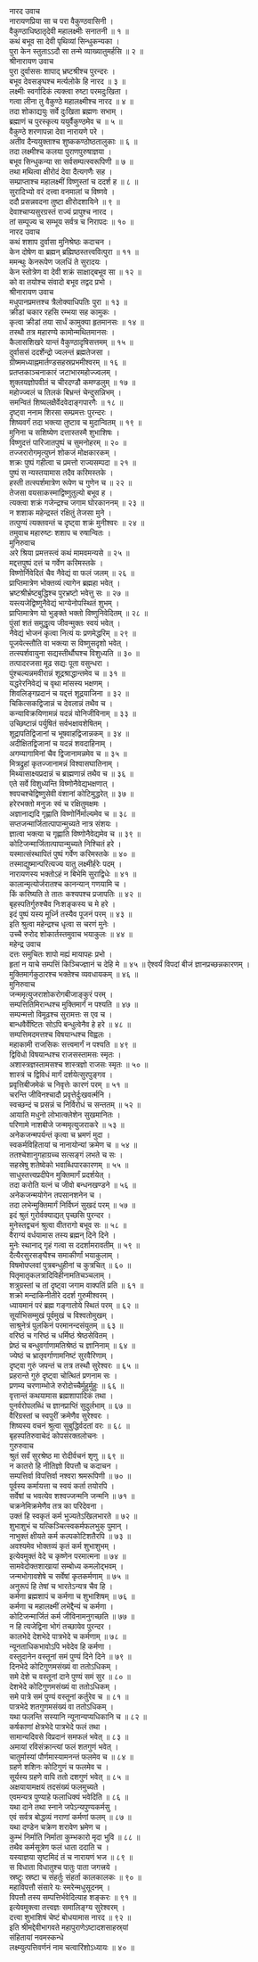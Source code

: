 नारद उवाच  
नारायणप्रिया सा च परा वैकुण्ठवासिनी ।  
वैकुण्ठाधिष्ठातृदेवी महालक्ष्मीः सनातनी ॥ १ ॥  
कथं बभूव सा देवी पृथिव्यां सिन्धुकन्यका ।  
पुरा केन स्तुताऽऽदौ सा तन्मे व्याख्यातुमर्हसि ॥ २ ॥  
श्रीनारायण उवाच  
पुरा दुर्वाससः शापाद्‌ भ्रष्टश्रीश्च पुरन्दरः ।  
बभूव देवसङ्‌घश्च मर्त्यलोके हि नारद ॥ ३ ॥  
लक्ष्मीः स्वर्गादिकं त्यक्त्वा रुष्टा परमदुःखिता ।  
गत्वा लीना तु वैकुण्ठे महालक्ष्मीश्च नारद ॥ ४ ॥  
तदा शोकाद्ययुः सर्वे दुःखिता ब्रह्मणः सभाम् ।  
ब्रह्माणं च पुरस्कृत्य ययुर्वैकुण्ठमेव च ॥ ५ ॥  
वैकुण्ठे शरणापन्ना देवा नारायणे परे ।  
अतीव दैन्ययुक्ताश्च शुष्ककण्ठोष्ठतालुकाः ॥ ६ ॥  
तदा लक्ष्मीश्च कलया पुराणपुरुषाज्ञया ।  
बभूव सिन्धुकन्या सा सर्वसम्पत्स्वरूपिणी ॥ ७ ॥  
तथा मथित्वा क्षीरोदं देवा दैत्यगणैः सह ।  
सम्प्राप्ताश्च महालक्ष्मीं विष्णुस्तां च ददर्श ह ॥ ८ ॥  
सुरादिभ्यो वरं दत्त्वा वनमालां च विष्णवे ।  
ददौ प्रसन्नवदना तुष्टा क्षीरोदशायिने ॥ ९ ॥  
देवाश्चाप्यसुरग्रस्तं राज्यं प्रापुश्च नारद ।  
तां सम्पूज्य च सम्भूय सर्वत्र च निरापदः ॥ १० ॥  
नारद उवाच  
कथं शशाप दुर्वासा मुनिश्रेष्ठः कदाचन ।  
केन दोषेण वा ब्रह्मन् ब्रह्मिष्ठस्तत्त्ववित्पुरा ॥ ११ ॥  
ममन्थुः केनरूपेण जलधिं ते सुरादयः ।  
केन स्तोत्रेण वा देवी शक्रं साक्षाद्‌बभूव सा ॥ १२ ॥  
को वा तयोश्च संवादो बभूव तद्वद प्रभो ।  
श्रीनारायण उवाच  
मधुपानप्रमत्तश्च त्रैलोक्याधिपतिः पुरा ॥ १३ ॥  
क्रीडां चकार रहसि रम्भया सह कामुकः ।  
कृत्वा क्रीडां तया सार्धं कामुक्या हृतमानसः ॥ १४ ॥  
तस्थौ तत्र महारण्ये कामोन्मथितमानसः ।  
कैलासशिखरे यान्तं वैकुण्ठादृषिसत्तमम् ॥ १५ ॥  
दुर्वाससं ददर्शेन्द्रो ज्वलन्तं ब्रह्मतेजसा ।  
ग्रीष्ममध्याह्नमार्तण्डसहस्रप्रभमीश्वरम् ॥ १६ ॥  
प्रतप्तकाञ्चनाकारं जटाभारमहोज्ज्वलम् ।  
शुक्लयज्ञोपवीतं च चीरदण्डौ कमण्डलुम् ॥ १७ ॥  
महोज्ज्वलं च तिलकं बिभ्रन्तं चेन्दुसन्निभम् ।  
समन्वितं शिष्यलक्षैर्वेदवेदाङ्‌गपारगैः ॥ १८ ॥  
दृष्ट्वा ननाम शिरसा सम्प्रमत्तः पुरन्दरः ।  
शिष्यवर्गं तदा भक्त्या तुष्टाव च मुदान्वितम् ॥ १९ ॥  
मुनिना च सशिष्येण दत्तास्तस्मै शुभाशिषः ।  
विष्णुदत्तं पारिजातपुष्पं च सुमनोहरम् ॥ २० ॥  
तज्जरारोगमृत्युघ्नं शोकजं मोक्षकारकम् ।  
शक्रः पुष्पं गहीत्वा च प्रमत्तो राज्यसम्पदा ॥ २१ ॥  
पुष्पं स न्यस्तयामास तदैव करिमस्तके ।  
हस्ती तत्स्पर्शमात्रेण रूपेण च गुणेन च ॥ २२ ॥  
तेजसा वयसाकस्माद्विष्णुतुल्यो बभूव ह ।  
त्यक्त्वा शक्रं गजेन्द्रश्च जगाम घोरकाननम् ॥ २३ ॥  
न शशाक महेन्द्रस्तं रक्षितुं तेजसा मुने ।  
तत्पुण्यं त्यक्तवन्तं च दृष्ट्वा शक्रं मुनीश्वरः ॥ २४ ॥  
तमुवाच महारुष्टः शशाप च रुषान्वितः ।  
मुनिरुवाच  
अरे श्रिया प्रमत्तस्त्वं कथं मामवमन्यसे ॥ २५ ॥  
मद्दत्तपुष्पं दत्तं च गर्वेण करिमस्तके ।  
विष्णोर्निवेदितं चैव नैवेद्यं वा फलं जलम् ॥ २६ ॥  
प्राप्तिमात्रेण भोक्तव्यं त्यागेन ब्रह्महा भवेत् ।  
भ्रष्टश्रीर्भ्रष्टबुद्धिश्च पुरभ्रष्टो भवेत्तु सः ॥ २७ ॥  
यस्त्यजेद्विष्णुनैवेद्यं भाग्येनोपस्थितं शुभम् ।  
प्राप्तिमात्रेण यो भुङ्‌क्ते भक्तो विष्णुनिवेदितम् ॥ २८ ॥  
पुंसां शतं समुद्धृत्य जीवन्मुक्तः स्वयं भवेत् ।  
नैवेद्यं भोजनं कृत्वा नित्यं यः प्रणमेद्धरिम् ॥ २९ ॥  
पूजयेत्स्तौति वा भक्त्या स विष्णुसदृशो भवेत् ।  
तत्स्पर्शवायुना सद्यस्तीर्थौघश्च विशुध्यति ॥ ३० ॥  
तत्पादरजसा मूढ सद्यः पूता वसुन्धरा ।  
पुंश्चल्यन्नमवीरान्नं शूद्रश्राद्धान्तमेव च ॥ ३१ ॥  
यद्धरेरनिवेद्यं च वृथा मांसस्य भक्षणम् ।  
शिवलिङ्‌गप्रदानं च यद्दत्तं शूद्रयाजिना ॥ ३२ ॥  
चिकित्सकद्विजान्नं च देवलान्नं तथैव च ।  
कन्याविक्रयिणामन्नं यदन्नं योनिजीविनाम् ॥ ३३ ॥  
उच्छिष्टान्नं पर्युषितं सर्वभक्षावशेषितम् ।  
शूद्रापतिद्विजानां च भूषवाहद्विजान्नकम् ॥ ३४ ॥  
अदीक्षितद्विजानां च यदन्नं शवदाहिनाम् ।  
अगम्यागामिनां चैव द्विजानामन्नमेव च ॥ ३५ ॥  
मित्रद्रुहां कृतज्जानामन्नं विश्वासघातिनाम् ।  
मिथ्यासाक्ष्यप्रदान्नं च ब्राह्मणान्नं तथैव च ॥ ३६ ॥  
एते सर्वे विशुध्यन्ति विष्णोनैवेद्यभक्षणात् ।  
श्वपचश्चेद्विष्णुसेवी वंशानां कोटिमुद्धरेत् ॥ ३७ ॥  
हरेरभक्तो मनुजः स्वं च रक्षितुमक्षमः ।  
अज्ञानाद्यदि गृह्णाति विष्णोर्निर्माल्यमेव च ॥ ३८ ॥  
सप्तजन्मार्जितात्पापान्मुच्यते नात्र संशयः ।  
ज्ञात्वा भक्त्या च गृह्णाति विष्णोनैवेद्यमेव च ॥ ३९ ॥  
कोटिजन्मार्जितात्पापान्मुच्यते निश्चितं हरे ।  
यस्मात्संस्थापितं पुष्पं गर्वेण करिमस्तके ॥ ४० ॥  
तस्माद्युष्मान्परित्यज्य यातु लक्ष्मीर्हरेः पदम् ।  
नारायणस्य भक्तोऽहं न बिभेमि सुराद्विधेः ॥ ४१ ॥  
कालान्मृत्योर्जरातश्च कानन्यान् गणयामि च ।  
किं करिष्यति ते तातः कश्यपश्च प्रजापतिः ॥ ४२ ॥  
बृहस्पतिर्गुरुश्चैव निःशङ्‌कस्य च मे हरे ।  
इदं पुष्पं यस्य मूर्ध्नि तस्यैव पूजनं परम् ॥ ४३ ॥  
इति श्रुत्वा महेन्द्रश्च धृत्वा स चरणं मुनेः ।  
उच्चै रुरोद शोकार्तस्तमुवाच भयाकुलः ॥ ४४ ॥  
महेन्द्र उवाच  
दत्तः समुचितः शापो मह्यं मायापहः प्रभो ।  
हृतां न याचे सम्पत्तिं किञ्चिज्ज्ञानं च देहि मे ॥ ४५ ॥
ऐश्वर्यं विपदां बीजं ज्ञानप्रच्छन्नकारणम् ।  
मुक्तिमार्गकुठारश्च भक्तेश्च व्यवधायकम् ॥ ४६ ॥  
मुनिरुवाच  
जन्ममृत्युजराशोकरोगबीजाङ्‌कुरं परम् ।  
सम्पत्तितिमिरान्धश्च मुक्तिमार्गं न पश्यति ॥ ४७ ॥  
सम्पन्मत्तो विमूढश्च सुरामत्तः स एव च ।  
बान्धवैर्वेष्टितः सोऽपि बन्धुत्वेनैव हे हरे ॥ ४८ ॥  
सम्पत्तिमदमत्तश्च विषयान्धश्च विह्वलः ।  
महाकामी राजसिकः सत्त्वमार्गं न पश्यति ॥ ४९ ॥  
द्विविधो विषयान्धश्च राजसस्तामसः स्मृतः ।  
अशास्त्रज्ञस्तामसश्च शास्त्रज्ञो राजसः स्मृतः ॥ ५० ॥  
शास्त्रं च द्विविधं मार्गं दर्शयेत्सुरपुङ्‌गव ।  
प्रवृत्तिबीजमेकं च निवृत्तेः कारणं परम् ॥ ५१ ॥  
चरन्ति जीविनश्चादौ प्रवृत्तेर्दुःखवर्त्मनि ।  
स्वच्छन्दं च प्रसन्नं च निर्विरोधं च सन्ततम् ॥ ५२ ॥  
आयाति मधुनो लोभात्क्लेशेन सुखमानितः ।  
परिणामे नाशबीजे जन्ममृत्युजराकरे ॥ ५३ ॥  
अनेकजन्मपर्यन्तं कृत्वा च भ्रमणं मुदा ।  
स्वकर्मविहितायां च नानायोन्यां क्रमेण च ॥ ५४ ॥  
ततश्चेशानुगहाग्रच्च सत्सङ्‌गं लभते च सः ।  
सहस्रेषु शतेष्वेको भवाब्धिपारकारणम् ॥ ५५ ॥  
साधुस्तत्त्वप्रदीपेन मुक्तिमार्गं प्रदर्शयेत् ।  
तदा करोति यत्नं च जीवो बन्धनखण्डने ॥ ५६ ॥  
अनेकजन्मयोगेन तपसानशनेन च ।  
तदा लभेन्मुक्तिमार्गं निर्विघ्नं सुखदं परम् ॥ ५७ ॥  
इदं श्रुतं गुरोर्वक्याद्यत् पृच्छसि पुरन्दर ।  
मुनेस्तद्वचनं श्रुत्वा वीतरागो बभूव सः ॥ ५८ ॥  
वैराग्यं वर्धयामास तस्य ब्रह्मन् दिने दिने ।  
मुनेः स्थानाद्‌ गृहं गत्वा स ददर्शामरावतीम् ॥ ५९ ॥  
दैत्यैरसुरसङ्‌घैश्च समाकीर्णां भयाकुलाम् ।  
विषमोपप्लवां पुत्रबन्धुहीनां च कुत्रचित् ॥ ६० ॥  
पितृमातृकलत्रादिविहीनामतिचञ्चलाम् ।  
शत्रुग्रस्तां च तां दृष्ट्वा जगाम वाक्पतिं प्रति ॥ ६१ ॥  
शक्रो मन्दाकिनीतीरे ददर्श गुरुमीश्वरम् ।  
ध्यायमानं परं ब्रह्म गङ्‌गातोये स्थितं परम् ॥ ६२ ॥  
सूर्याभिसम्मुखं पूर्वमुखं च विश्वतोमुखम् ।  
साश्रुनेत्रं पुलकिनं परमानन्दसंयुतम् ॥ ६३ ॥  
वरिष्ठं च गरिष्ठं च धर्मिष्ठं श्रेष्ठसेवितम् ।  
प्रेष्ठं च बन्धुवर्गाणामतिश्रेष्ठं च ज्ञानिनाम् ॥ ६४ ॥  
ज्येष्ठं च भ्रातृवर्गाणामनिष्टं सुरवैरिणाम् ।  
दृष्ट्वा गुरुं जपन्तं च तत्र तस्थौ सुरेश्वरः ॥ ६५ ॥  
प्रहरान्ते गुरुं दृष्ट्वा चोत्थितं प्रणनाम सः ।  
प्रणम्य चरणाम्भोजे रुरोदोच्चैर्मुहुर्मुहुः ॥ ६६ ॥  
वृत्तान्तं कथयामास ब्रह्मशापादिकं तथा ।  
पुनर्वरोपलब्धिं च ज्ञानप्राप्तिं सुदुर्लभाम् ॥ ६७ ॥  
वैरिग्रस्तां च स्वपुरीं क्रमेणैव सुरेश्वरः ।  
शिष्यस्य वचनं श्रुत्वा सुबुद्धिर्वदतां वरः ॥ ६८ ॥  
बृहस्पतिरुवाचेदं कोपसंरक्तलोचनः ।  
गुरुरुवाच  
श्रुतं सर्वं सुरश्रेष्ठ मा रोदीर्वचनं शृणु ॥ ६९ ॥  
न कातरो हि नीतिज्ञो विपत्तौ च कदाचन ।  
सम्पत्तिर्वा विपत्तिर्वा नश्वरा श्रमरूपिणी ॥ ७० ॥  
पूर्वस्य कर्मायत्ता च स्वयं कर्ता तयोरपि ।  
सर्वेषां च भवत्येव शश्वज्जन्मनि जन्मनि ॥ ७१ ॥  
चक्रनेमिक्रमेणैव तत्र का परिदेवना ।  
उक्तं हि स्वकृतं कर्म भुज्यतेऽखिलभारते ॥ ७२ ॥  
शुभाशुभं च यत्किञ्चित्स्वकर्मफलभुक् पुमान् ।  
नाभुक्तं क्षीयते कर्म कल्पकोटिशतैरपि ॥ ७३ ॥  
अवश्यमेव भोक्तव्यं कृतं कर्म शुभाशुभम् ।  
इत्येवमुक्तं वेदे च कृष्णेन परमात्मना ॥ ७४ ॥  
सामवेदोक्तशाखायां सम्बोध्य कमलोद्भवम् ।  
जन्मभोगावशेषे च सर्वेषां कृतकर्मणाम् ॥ ७५ ॥  
अनुरूपं हि तेषां च भारतेऽन्यत्र चैव हि ।  
कर्मणा ब्रह्मशापं च कर्मणा च शुभाशिषम् ॥ ७६ ॥  
कर्मणा च महालक्ष्मीं लभेद्दैन्यं च कर्मणा ।  
कोटिजन्मार्जितं कर्म जीविनामनुगच्छति ॥ ७७ ॥  
न हि त्यजेद्विना भोगं तच्छायेव पुरन्दर ।  
कालभेदे देशभेदे पात्रभेदे च कर्मणाम् ॥ ७८ ॥  
न्यूनताधिकभावोऽपि भवेदेव हि कर्मणा ।  
वस्तुदानेन वस्तूनां समं पुण्यं दिने दिने ॥ ७९ ॥  
दिनभेदे कोटिगुणमसंख्यं वा ततोऽधिकम् ।  
समे देशे च वस्तूनां दाने पुण्यं समं सुर ॥ ८० ॥  
देशभेदे कोटिगुणमसंख्यं वा ततोऽधिकम् ।  
समे पात्रे समं पुण्यं वस्तूनां कर्तुरेव च ॥ ८१ ॥  
पात्रभेदे शतगुणमसंख्यं वा ततोऽधिकम् ।  
यथा फलन्ति सस्यानि न्यूनान्यप्यधिकानि च ॥ ८२ ॥  
कर्षकाणां क्षेत्रभेदे पात्रभेदे फलं तथा ।  
सामान्यदिवसे विप्रदानं समफलं भवेत् ॥ ८३ ॥  
अमायां रविसंक्रान्त्यां फलं शतगुणं भवेत् ।  
चातुर्मास्यां पौर्णमास्यामनन्तं फलमेव च ॥ ८४ ॥  
ग्रहणे शशिनः कोटिगुणं च फलमेव च ।  
सूर्यस्य ग्रहणे वापि ततो दशगुणं भवेत् ॥ ८५ ॥  
अक्षयायामक्षयं तदसंख्यं फलमुच्यते ।  
एवमन्यत्र पुण्याहे फलाधिक्यं भवेदिति ॥ ८६ ॥  
यथा दाने तथा स्नाने जपेऽन्यपुण्यकर्मसु ।  
एवं सर्वत्र बोद्धव्यं नराणां कर्मणां फलम् ॥ ८७ ॥  
यथा दण्डेन चक्रेण शरावेण भ्रमेण च ।  
कुम्भं निर्माति निर्माता कुम्भकारो मृदा भुवि ॥ ८८ ॥  
तथैव कर्मसूत्रेण फलं धाता ददाति च ।  
यस्याज्ञया सृष्टमिदं तं च नारायणं भज ॥ ८९ ॥  
स विधाता विधातुश्च पातुः पाता जगत्त्रये ।  
स्रष्टुः स्रष्टा च संहर्तुः संहर्ता कालकालकः ॥ ९० ॥  
महाविपत्तौ संसारे यः स्मरेन्मधुसूदनम् ।  
विपत्तौ तस्य सम्पत्तिर्भवेदित्याह शङ्‌करः ॥ ९१ ॥  
इत्येवमुक्त्वा तत्त्वज्ञः समालिङ्‌ग्य सुरेश्वरम् ।  
दत्त्वा शुभाशिषं चेष्टं बोधयामास नारद ॥ ९२ ॥  
इति श्रीमद्देवीभागवते महापुराणेऽष्टादशसाहस्र्यां  
संहितायां नवमस्कन्धे  
लक्ष्म्युत्पत्तिवर्णनं नाम चत्वारिंशोऽध्यायः ॥ ४० ॥
